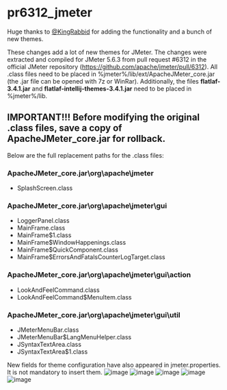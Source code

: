 # pr6312_jmeter
Huge thanks to [@KingRabbid](https://github.com/KingRabbid) for adding the functionality and a bunch of new themes.

These changes add a lot of new themes for JMeter.
The changes were extracted and compiled for JMeter 5.6.3 from pull request #6312 in the official JMeter repository (https://github.com/apache/jmeter/pull/6312).
All .class files need to be placed in %jmeter%/lib/ext/ApacheJMeter_core.jar (the .jar file can be opened with 7z or WinRar).
Additionally, the files **flatlaf-3.4.1.jar** and **flatlaf-intellij-themes-3.4.1.jar** need to be placed in %jmeter%/lib.
## IMPORTANT!!! Before modifying the original .class files, save a copy of ApacheJMeter_core.jar for rollback.
Below are the full replacement paths for the .class files:

### ApacheJMeter_core.jar\org\apache\jmeter
- SplashScreen.class

### ApacheJMeter_core.jar\org\apache\jmeter\gui
- LoggerPanel.class
- MainFrame.class
- MainFrame$1.class
- MainFrame$WindowHappenings.class
- MainFrame$QuickComponent.class
- MainFrame$ErrorsAndFatalsCounterLogTarget.class

### ApacheJMeter_core.jar\org\apache\jmeter\gui\action
- LookAndFeelCommand.class
- LookAndFeelCommand$MenuItem.class

### ApacheJMeter_core.jar\org\apache\jmeter\gui\util
- JMeterMenuBar.class
- JMeterMenuBar$LangMenuHelper.class
- JSyntaxTextArea.class
- JSyntaxTextArea$1.class

New fields for theme configuration have also appeared in jmeter.properties. It is not mandatory to insert them.
![image](https://github.com/user-attachments/assets/f38a068c-019e-4e14-a858-40779aa777b2)
![image](https://github.com/user-attachments/assets/b0fb224c-95f6-451b-976e-37486707e0f6)
![image](https://github.com/user-attachments/assets/5aae8adc-1a02-441b-b00b-a07b69c55dec)
![image](https://github.com/user-attachments/assets/dec9d2ca-4166-4d04-b0bf-f9fccb26d78e)
![image](https://github.com/user-attachments/assets/8f259a6d-0c6f-4a1a-a6eb-4dac33ac3a7e)






